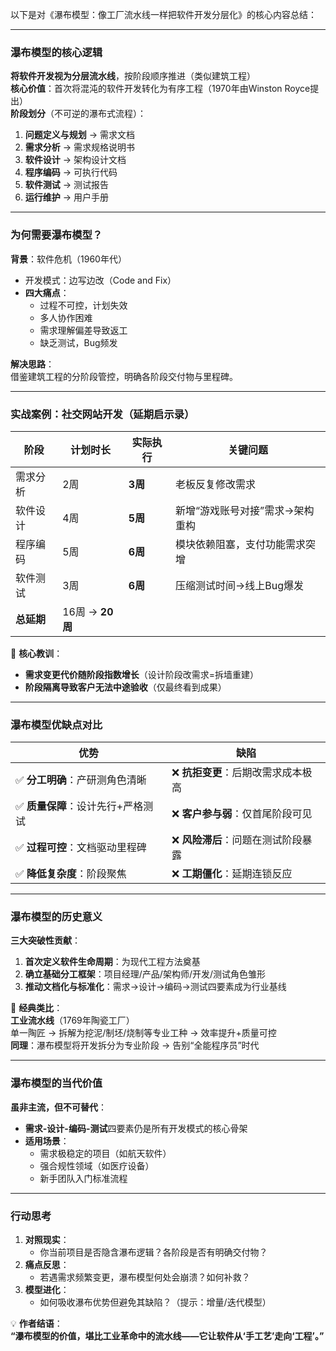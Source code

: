 以下是对《瀑布模型：像工厂流水线一样把软件开发分层化》的核心内容总结：

---

### 瀑布模型的核心逻辑
**将软件开发视为分层流水线**，按阶段顺序推进（类似建筑工程）  
**核心价值**：首次将混沌的软件开发转化为有序工程（1970年由Winston Royce提出）  
**阶段划分**（不可逆的瀑布式流程）：
1. **问题定义与规划** → 需求文档  
2. **需求分析** → 需求规格说明书  
3. **软件设计** → 架构设计文档  
4. **程序编码** → 可执行代码  
5. **软件测试** → 测试报告  
6. **运行维护** → 用户手册  

---

### 为何需要瀑布模型？
**背景**：软件危机（1960年代）  
- 开发模式：边写边改（Code and Fix）  
- **四大痛点**：  
  - 过程不可控，计划失效  
  - 多人协作困难  
  - 需求理解偏差导致返工  
  - 缺乏测试，Bug频发  

**解决思路**：  
借鉴建筑工程的分阶段管控，明确各阶段交付物与里程碑。

---

### 实战案例：社交网站开发（延期启示录）

| **阶段**       | **计划时长** | **实际执行** | **关键问题**                  |
|----------------|--------------|--------------|-------------------------------|
| 需求分析       | 2周          | **3周**      | 老板反复修改需求              |
| 软件设计       | 4周          | **5周**      | 新增“游戏账号对接”需求→架构重构 |
| 程序编码       | 5周          | **6周**      | 模块依赖阻塞，支付功能需求突增 |
| 软件测试       | 3周          | **6周**      | 压缩测试时间→线上Bug爆发      |
| **总延期**     | 16周 → **20周** |  |  |

📌 **核心教训**：  
- **需求变更代价随阶段指数增长**（设计阶段改需求=拆墙重建）  
- **阶段隔离导致客户无法中途验收**（仅最终看到成果）  

---

### 瀑布模型优缺点对比

| **优势**                          | **缺陷**                          |
|-----------------------------------|-----------------------------------|
| ✅ **分工明确**：产研测角色清晰    | ❌ **抗拒变更**：后期改需求成本极高 |
| ✅ **质量保障**：设计先行+严格测试 | ❌ **客户参与弱**：仅首尾阶段可见  |
| ✅ **过程可控**：文档驱动里程碑    | ❌ **风险滞后**：问题在测试阶段暴露 |
| ✅ **降低复杂度**：阶段聚焦        | ❌ **工期僵化**：延期连锁反应      |

---

### 瀑布模型的历史意义
**三大突破性贡献**：  
1. **首次定义软件生命周期**：为现代工程方法奠基  
2. **确立基础分工框架**：项目经理/产品/架构师/开发/测试角色雏形  
3. **推动文档化与标准化**：需求→设计→编码→测试四要素成为行业基线  

🌰 **经典类比**：  
**工业流水线**（1769年陶瓷工厂）  
单一陶匠 → 拆解为挖泥/制坯/烧制等专业工种 → 效率提升+质量可控  
**同理**：瀑布模型将开发拆分为专业阶段 → 告别“全能程序员”时代  

---

### 瀑布模型的当代价值
**虽非主流，但不可替代**：  
- **需求-设计-编码-测试**四要素仍是所有开发模式的核心骨架  
- **适用场景**：  
  - 需求极稳定的项目（如航天软件）  
  - 强合规性领域（如医疗设备）  
  - 新手团队入门标准流程  

---

### 行动思考
1. **对照现实**：  
   - 你当前项目是否隐含瀑布逻辑？各阶段是否有明确交付物？  
2. **痛点反思**：  
   - 若遇需求频繁变更，瀑布模型何处会崩溃？如何补救？  
3. **模型进化**：  
   - 如何吸收瀑布优势但避免其缺陷？（提示：增量/迭代模型）  

💡 **作者结语**：  
**“瀑布模型的价值，堪比工业革命中的流水线——它让软件从‘手工艺’走向‘工程’。”**